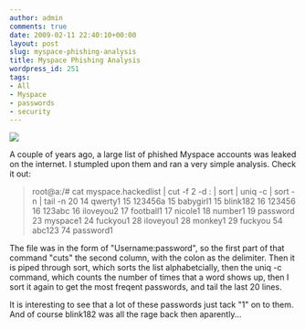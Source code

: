 ```yaml
---
author: admin
comments: true
date: 2009-02-11 22:40:10+00:00
layout: post
slug: myspace-phishing-analysis
title: Myspace Phishing Analysis
wordpress_id: 251
tags:
- All
- Myspace
- passwords
- security
---
```


[![](/uploads/myspace.jpeg)](/uploads/myspace.jpeg)

A couple of years ago, a large list of phished Myspace accounts was leaked on the internet.
I stumpled upon them and ran a very simple analysis. Check it out:


> root@a:/# cat myspace.hackedlist | cut -f 2 -d : | sort | uniq -c | sort -n | tail -n 20
14 qwerty1
15 123456a
15 babygirl1
15 blink182
16 123456
16 123abc
16 iloveyou2
17 football1
17 nicole1
18 number1
19 password
23 myspace1
24 fuckyou1
28 iloveyou1
28 monkey1
29 fuckyou
54 abc123
74 password1


The file was in the form of "Username:password", so the first part of that command "cuts" the second column, with the colon as the delimiter. Then it is piped through sort, which sorts the list alphabetcially, then the uniq -c command, which counts the number of times that a word shows up, then I sort it again to get the most freqent passwords, and tail the last 20 lines.

It is interesting to see that a lot of these passwords just tack "1" on to them. And of course blink182 was all the rage back then aparently...
